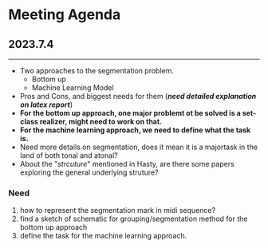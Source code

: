 # Meeting Agenda

## 2023.7.4

---

* Two approaches to the segmentation problem.
    * Bottom up
    * Machine Learning Model
* Pros and Cons, and biggest needs for them (***need detailed explanation on latex report***)
* **For the bottom up approach, one major problemt ot be solved is a set-class realizer, might need to work on that.**
* **For the machine learning approach, we need to define what the task is.**
* Need more details on segmentation, does it mean it is a majortask in the land of both tonal and atonal?
* About the "*strcuture*" mentioned in Hasty, are there some papers exploring the general underlying struture?

### Need

1. how to represent the segmentation mark in midi sequence?
2. find a sketch of schematic for grouping/segmentation method for the bottom up approach
3. define the task for the machine learning approach.

